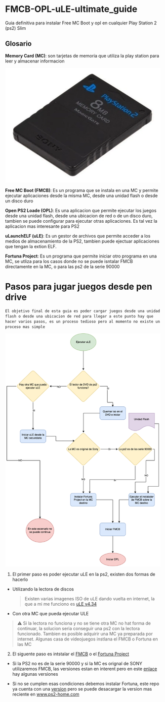 # FMCB-OPL-uLE-ultimate_guide
Guia definitiva para instalar Free MC Boot y opl en cualquier Play Station 2 (ps2) Slim

## Glosario
**Memory Card (MC)**: son tarjetas de memoria que utiliza la play station para leer y almacenar informacion

![PS2 Memory Card](mc.webp)

**Free MC Boot (FMCB)**: Es un programa que se instala en una MC y permite ejecutar aplicaciones desde la misma MC, desde una unidad flash o desde un disco duro

**Open PS2 Loade (OPL)**: Es una aplicacion que permite ejecutar los juegos desde una unidad flash, desde una ubicacion de red o de un disco duro, tambien se puede configurar para ejecutar otras aplicaciones. Es tal vez la aplicacion mas interesante para PS2

**uLaunchELF (uLE)**: Es un gestor de archivos que permite acceder a los medios de almacenamiento de la PS2, tambien puede ejectuar aplicaciones que tengan la extion ELF.

**Fortuna Project**: Es un programa que permite iniciar otro programa en una MC, se utliza para los casos donde no se puede isntalar FMCB directamente en la MC, o para las ps2 de la serie 90000

# Pasos para jugar juegos desde pen drive

`El objetivo final de esta guia es poder cargar juegos desde una unidad flash o desde una ubicacion de red para llegar a este punto hay que hacer varios pasos, es un proceso tedioso pero al momento no existe un proceso mas simple`

![Diagrama de flujo](opl.png)

1. El primer paso es poder ejecutar uLE en la ps2, existen dos formas de hacerlo
  - Utilizando la lectora de discos

    > Existen varias imagenes ISO de uLE dando vuelta en internet, la que a mi me funciono es [uLE v4.34]()

  - Con otra MC que pueda ejecutar ULE

  > :warning: Si la lectora no funciona y no se tiene otra MC no hat forma de continuar, la solucion seria conseguir una ps2 con la lectora funcionado. Tambien es posible adquirir una MC ya preparada por internet. Algunas casa de videojuegos instlana el FMCB o Fortuna en las MC

2. El siguente paso es intstalar el [FMCB](https://www.ps2-home.com/forum/viewtopic.php?t=1248) o el [Fortuna Project](https://www.ps2-home.com/forum/viewtopic.php?t=8542)

  - Si la PS2 no es de la serie 90000 y si la MC es orignal de SONY utilizaremos FMCB, las versiones estan en interent pero en este [enlace](Free%20MCBoot) hay algunas versiones

  - Si no se cumplen esas condiciones debemos instalar Fortuna, este repo ya cuenta con una [version](FunTuna-R2.psu) pero se puede desacargar la version mas reciente en www.ps2-home.com